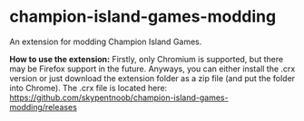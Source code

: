 # champion-island-games-modding

An extension for modding Champion Island Games.

**How to use the extension:**
Firstly, only Chromium is supported, but there may be Firefox support in the future.
Anyways, you can either install the .crx version or just download the extension folder as a zip file (and put the folder into Chrome).
The .crx file is located here:
https://github.com/skypentnoob/champion-island-games-modding/releases
